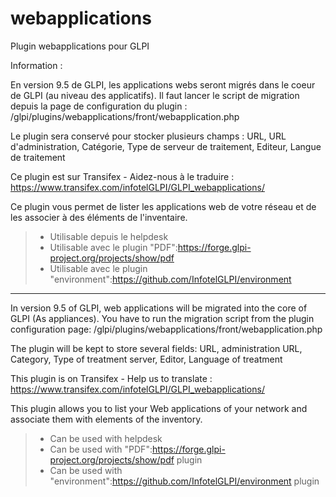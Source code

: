 # webapplications
Plugin webapplications pour GLPI

Information :

En version 9.5 de GLPI, les applications webs seront migrés dans le coeur de GLPI (au niveau des applicatifs). Il faut lancer le script de migration depuis la page de configuration du plugin : /glpi/plugins/webapplications/front/webapplication.php

Le plugin sera conservé pour stocker plusieurs champs : URL, URL d'administration, Catégorie, Type de serveur de traitement, Editeur, Langue de traitement

Ce plugin est sur Transifex - Aidez-nous à le traduire :
https://www.transifex.com/infotelGLPI/GLPI_webapplications/

Ce plugin vous permet de lister les applications web de votre réseau et de les associer à des éléments de l'inventaire.
> * Utilisable depuis le helpdesk
> * Utilisable avec le plugin "PDF":https://forge.glpi-project.org/projects/show/pdf
> * Utilisable avec le plugin "environment":https://github.com/InfotelGLPI/environment

***********************

In version 9.5 of GLPI, web applications will be migrated into the core of GLPI (As appliances). You have to run the migration script from the plugin configuration page: /glpi/plugins/webapplications/front/webapplication.php

The plugin will be kept to store several fields: URL, administration URL, Category, Type of treatment server, Editor, 	Language of treatment

This plugin is on Transifex - Help us to translate :
https://www.transifex.com/infotelGLPI/GLPI_webapplications/

This plugin allows you to list your Web applications of your network and associate them with elements of the inventory.
> * Can be used with helpdesk
> * Can be used with "PDF":https://forge.glpi-project.org/projects/show/pdf plugin
> * Can be used with "environment":https://github.com/InfotelGLPI/environment plugin

